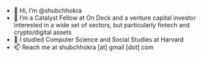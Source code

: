 - 👋 Hi, I’m @shubchhokra
- 👀 I’m a Catalyst Fellow at On Deck and a venture capital investor interested in a wide set of sectors, but particularly fintech and crypto/digital assets
- 🌱 I studied Computer Science and Social Studies at Harvard
- 📫 Reach me at shubchhokra [at] gmail [dot] com
